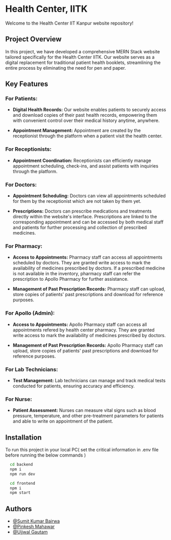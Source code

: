 
# Health Center, IITK

Welcome to the Health Center IIT Kanpur website repository!

## Project Overview

In this project, we have developed a comprehensive MERN Stack website tailored specifically for the Health Center IITK. Our website serves as a digital replacement for traditional patient health booklets, streamlining the entire process by eliminating the need for pen and paper.

## Key Features

### For Patients:
- **Digital Health Records:** Our website enables patients to securely access and download copies of their past health records, empowering them with convenient control over their medical history anytime, anywhere.
  
- **Appointment Management:** Appointment are created by the receptionist through the platform when a patient visit the health center.

### For Receptionists:
- **Appointment Coordination:** Receptionists can efficiently manage appointment scheduling, check-ins, and assist patients with inquiries through the platform.

### For Doctors:

- **Appointment Scheduling:** Doctors can view all appointments scheduled for them by the receptionist which are not taken by them yet.

- **Prescriptions:** Doctors can prescribe medications and treatments directly within the website's interface. Prescriptions are linked to the corresponding appointment and can be accessed by both medical staff and patients for further processing and collection of prescribed medicines.

### For Pharmacy:

- **Access to Appointments:** Pharmacy staff can access all appointments scheduled by doctors. They are granted write access to mark the availability of medicines prescribed by doctors. If a prescribed medicine is not available in the inventory, pharmacy staff can refer the prescription to Apollo Pharmacy for further assistance.

- **Management of Past Prescription Records:** Pharmacy staff can upload, store copies of patients' past prescriptions and download for reference purposes.

### For Apollo (Admin):
- **Access to Appointments:** Apollo Pharmacy staff can access all appointments refered by health center pharmacy. They are granted write access to mark the availability of medicines prescribed by doctors. 

- **Management of Past Prescription Records:** Apollo Pharmacy staff can upload, store copies of patients' past prescriptions and download for reference purposes.

### For Lab Technicians:
- **Test Management:** Lab technicians can manage and track medical tests conducted for patients, ensuring accuracy and efficiency.

### For Nurse:
- **Patient Assessment:** Nurses can measure vital signs such as blood pressure, temperature, and other pre-treatment parameters for patients and able to write on appointment of the patient. 

## Installation

To run this project in your local PC( set the critical information in .env file before running the below commands ) 
```bash  
  cd backend
  npm i
  npm run dev
```


```bash  
  cd frontend
  npm i
  npm start
```

## Authors

- [@Sumit Kumar Bairwa](https://github.com/sumitkb21)
- [@Pinkesh Mahawar](https://github.com/nandeshboyz024)
- [@Ujjwal Gautam](https://github.com/ujjwalg21)


